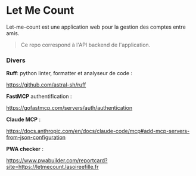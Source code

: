# Let Me Count

Let-me-count est une application web pour la gestion des comptes entre amis.

> Ce repo correspond à l'API backend de l'application.

### Divers

**Ruff**: python linter, formatter et analyseur de code :

https://github.com/astral-sh/ruff

**FastMCP** authentification  :

https://gofastmcp.com/servers/auth/authentication

**Claude MCP** :

https://docs.anthropic.com/en/docs/claude-code/mcp#add-mcp-servers-from-json-configuration

**PWA checker** : 

https://www.pwabuilder.com/reportcard?site=https://letmecount.lasoireefille.fr

